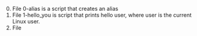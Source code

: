 0. File 0-alias is a script that creates an alias
1. File 1-hello_you is  script that prints hello user, where user is the current Linux user.
2. File 
